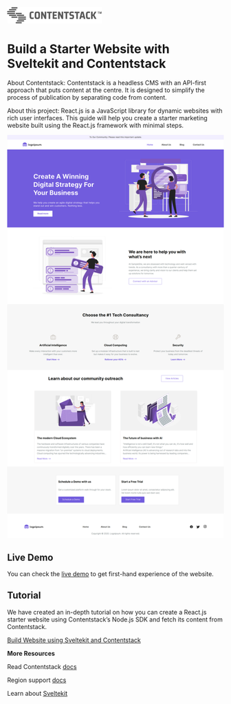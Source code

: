 [![Contentstack Logo](/static/contentstack.png)](https://www.contentstack.com/)

# Build a Starter Website with Sveltekit and Contentstack

About Contentstack: Contentstack is a headless CMS with an API-first approach that puts content at the centre. It is designed to simplify the process of publication by separating code from content.

About this project: React.js is a JavaScript library for dynamic websites with rich user interfaces. This guide will help you create a starter marketing website built using the React.js framework with minimal steps.

![contentstack-sveltekit-starter-app-vercel-app](/static/starter-app.png)

## Live Demo

You can check the [live demo](https://contentstack-sveltekit-starter-app.vercel.app/) to get first-hand experience of the website.

## Tutorial

We have created an in-depth tutorial on how you can create a React.js starter website using Contentstack’s Node.js SDK and fetch its content from Contentstack.

[Build Website using Sveltekit and Contentstack](https://www.contentstack.com/docs/developers/sample-apps/build-a-starter-website-using-react-js-and-contentstack/)

**More Resources**

Read Contentstack [docs](https://www.contentstack.com/docs/)

Region support [docs](https://www.contentstack.com/docs/developers/selecting-region-in-contentstack-starter-apps)

Learn about [Sveltekit](https://kit.svelte.dev/docs/introduction)
